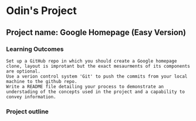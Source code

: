 # Odin's Project

## Project name: Google Homepage (Easy Version)

### Learning Outcomes

    Set up a GitHub repo in which you should create a Google homepage clone, layout is improtant but the exact mesaurments of its components are optional.
    Use a verion control system 'Git' to push the commits from your local machine to the github repo.
    Write a README file detailing your process to demonstrate an understading of the concepts used in the project and a capability to convey information.

### Project outline
